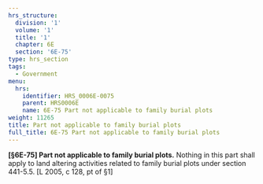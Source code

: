 ```yaml
---
hrs_structure:
  division: '1'
  volume: '1'
  title: '1'
  chapter: 6E
  section: '6E-75'
type: hrs_section
tags:
  - Government
menu:
  hrs:
    identifier: HRS_0006E-0075
    parent: HRS0006E
    name: 6E-75 Part not applicable to family burial plots
weight: 11265
title: Part not applicable to family burial plots
full_title: 6E-75 Part not applicable to family burial plots
---
```

**[§6E-75] Part not applicable to family burial plots.** Nothing in this part shall apply to land altering activities related to family burial plots under section 441-5.5\. [L 2005, c 128, pt of §1]